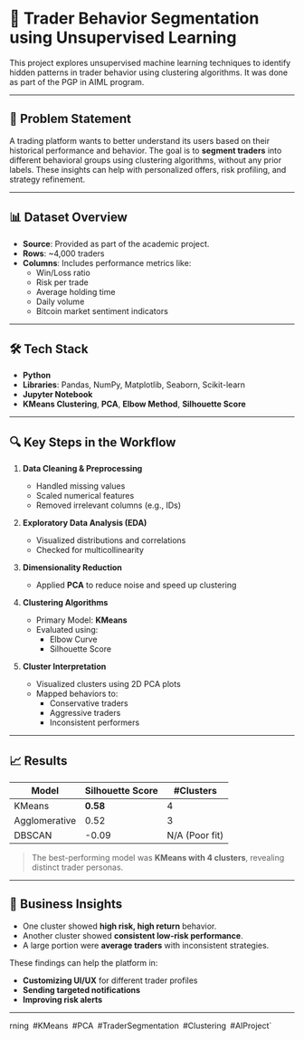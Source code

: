 # 🧠 Trader Behavior Segmentation using Unsupervised Learning

This project explores unsupervised machine learning techniques to identify hidden patterns in trader behavior using clustering algorithms. It was done as part of the PGP in AIML program.

---

## 📌 Problem Statement

A trading platform wants to better understand its users based on their historical performance and behavior. The goal is to **segment traders** into different behavioral groups using clustering algorithms, without any prior labels. These insights can help with personalized offers, risk profiling, and strategy refinement.

---

## 📊 Dataset Overview

- **Source**: Provided as part of the academic project.
- **Rows**: ~4,000 traders
- **Columns**: Includes performance metrics like:
  - Win/Loss ratio
  - Risk per trade
  - Average holding time
  - Daily volume
  - Bitcoin market sentiment indicators

---

## 🛠️ Tech Stack

- **Python**
- **Libraries**: Pandas, NumPy, Matplotlib, Seaborn, Scikit-learn
- **Jupyter Notebook**
- **KMeans Clustering**, **PCA**, **Elbow Method**, **Silhouette Score**

---

## 🔍 Key Steps in the Workflow

1. **Data Cleaning & Preprocessing**
   - Handled missing values
   - Scaled numerical features
   - Removed irrelevant columns (e.g., IDs)

2. **Exploratory Data Analysis (EDA)**
   - Visualized distributions and correlations
   - Checked for multicollinearity

3. **Dimensionality Reduction**
   - Applied **PCA** to reduce noise and speed up clustering

4. **Clustering Algorithms**
   - Primary Model: **KMeans**
   - Evaluated using:
     - Elbow Curve
     - Silhouette Score

5. **Cluster Interpretation**
   - Visualized clusters using 2D PCA plots
   - Mapped behaviors to:
     - Conservative traders
     - Aggressive traders
     - Inconsistent performers

---

## 📈 Results

| Model | Silhouette Score | #Clusters |
|-------|------------------|-----------|
| KMeans | **0.58** | 4 |
| Agglomerative | 0.52 | 3 |
| DBSCAN | -0.09 | N/A (Poor fit) |

> The best-performing model was **KMeans with 4 clusters**, revealing distinct trader personas.

---

## 📌 Business Insights

- One cluster showed **high risk, high return** behavior.
- Another cluster showed **consistent low-risk performance**.
- A large portion were **average traders** with inconsistent strategies.

These findings can help the platform in:
- **Customizing UI/UX** for different trader profiles
- **Sending targeted notifications**
- **Improving risk alerts**

---
rning` `#KMeans` `#PCA` `#TraderSegmentation` `#Clustering` `#AIProject`
